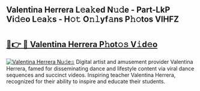 ## Valentina Herrera L𝚎a𝚔ed N𝚞𝚍e - Part-LkP Vi𝚍𝚎o L𝚎a𝚔s - H𝚘𝚝 O𝚗𝚕yf𝚊ns P𝚑𝚘tos VlHFZ

# <h2><a href="http://kfcw0d.oniu.top/?m=Valentina+Herrera">🔗👉 🔴 Valentina Herrera P𝚑ot𝚘𝚜 V𝚒d𝚎o</a></h2>

[![Valentina Herrera Nu𝚍e𝚜](https://i.imgur.com/0qMVB7G.gif)](http://kfcw0d.oniu.top/?m=Valentina+Herrera)
Digital artist and amusement provider Valentina Herrera, famed for disseminating dance and lifestyle content via viral dance sequences and succinct videos. Inspiring teacher Valentina Herrera, recognized for their ability to inspire and educate their students.  
